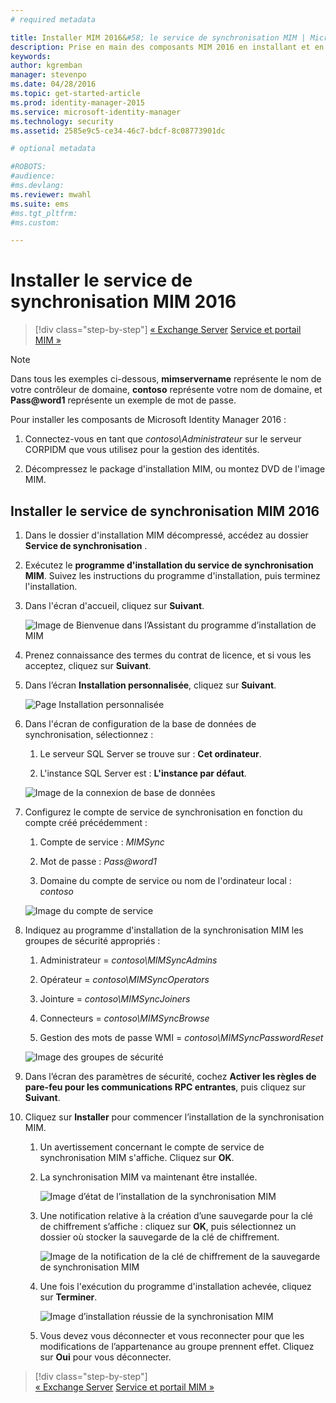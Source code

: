 ```yaml
---
# required metadata

title: Installer MIM 2016&#58; le service de synchronisation MIM | Microsoft Identity Manager
description: Prise en main des composants MIM 2016 en installant et en configurant le service de synchronisation.
keywords:
author: kgremban
manager: stevenpo
ms.date: 04/28/2016
ms.topic: get-started-article
ms.prod: identity-manager-2015
ms.service: microsoft-identity-manager
ms.technology: security
ms.assetid: 2585e9c5-ce34-46c7-bdcf-8c08773901dc

# optional metadata

#ROBOTS:
#audience:
#ms.devlang:
ms.reviewer: mwahl
ms.suite: ems
#ms.tgt_pltfrm:
#ms.custom:

---
```


# Installer le service de synchronisation MIM 2016

>[!div class="step-by-step"]
[« Exchange Server](prepare-server-exchange.md)
[Service et portail MIM »](install-mim-service-portal.md)

> [!NOTE]
> Dans tous les exemples ci-dessous, **mimservername** représente le nom de votre contrôleur de domaine, **contoso** représente votre nom de domaine, et **Pass@word1** représente un exemple de mot de passe.

Pour installer les composants de Microsoft Identity Manager 2016 :

1. Connectez-vous en tant que *contoso\Administrateur* sur le serveur CORPIDM que vous utilisez pour la gestion des identités.

2. Décompressez le package d'installation MIM, ou montez DVD de l'image MIM.

## Installer le service de synchronisation MIM 2016

1. Dans le dossier d'installation MIM décompressé, accédez au dossier **Service de synchronisation** .

2. Exécutez le **programme d'installation du service de synchronisation MIM**. Suivez les instructions du programme d'installation, puis terminez l'installation.

3. Dans l'écran d'accueil, cliquez sur **Suivant**.

    ![Image de Bienvenue dans l’Assistant du programme d’installation de MIM](media/MIM-Install1.png)

4. Prenez connaissance des termes du contrat de licence, et si vous les acceptez, cliquez sur **Suivant**.

5. Dans l’écran **Installation personnalisée**, cliquez sur **Suivant**.

    ![Page Installation personnalisée](media/MIM-Install2.png)

6.  Dans l'écran de configuration de la base de données de synchronisation, sélectionnez :

    1.  Le serveur SQL Server se trouve sur : **Cet ordinateur**.

    2.  L'instance SQL Server est : **L'instance par défaut**.

    ![Image de la connexion de base de données](media/MIM-Install3.png)

7.  Configurez le compte de service de synchronisation en fonction du compte créé précédemment :

    1.  Compte de service : *MIMSync*

    2.  Mot de passe : *Pass@word1*

    3.  Domaine du compte de service ou nom de l'ordinateur local : *contoso*

    ![Image du compte de service](media/MIM-Install4.png)

8.  Indiquez au programme d'installation de la synchronisation MIM les groupes de sécurité appropriés :

    1.  Administrateur = *contoso\MIMSyncAdmins*

    2.  Opérateur = *contoso\MIMSyncOperators*

    3.  Jointure = *contoso\MIMSyncJoiners*

    4.  Connecteurs = *contoso\MIMSyncBrowse*

    5.  Gestion des mots de passe WMI = *contoso\MIMSyncPasswordReset*

    ![Image des groupes de sécurité](media/MIM-Install5.png)

9. Dans l’écran des paramètres de sécurité, cochez **Activer les règles de pare-feu pour les communications RPC entrantes**, puis cliquez sur **Suivant**.

10. Cliquez sur **Installer** pour commencer l’installation de la synchronisation MIM.

    1.  Un avertissement concernant le compte de service de synchronisation MIM s'affiche. Cliquez sur **OK**.

    2.  La synchronisation MIM va maintenant être installée.

        ![Image d’état de l’installation de la synchronisation MIM](media/MIM-Install6.png)

    3.  Une notification relative à la création d’une sauvegarde pour la clé de chiffrement s’affiche : cliquez sur **OK**, puis sélectionnez un dossier où stocker la sauvegarde de la clé de chiffrement.

        ![Image de la notification de la clé de chiffrement de la sauvegarde de synchronisation MIM](media/MIM-Install7.png)

    4.  Une fois l'exécution du programme d'installation achevée, cliquez sur **Terminer**.

        ![Image d’installation réussie de la synchronisation MIM](media/MIM-Install8.png)

    5.  Vous devez vous déconnecter et vous reconnecter pour que les modifications de l’appartenance au groupe prennent effet. Cliquez sur **Oui** pour vous déconnecter.

>[!div class="step-by-step"]  
[« Exchange Server](prepare-server-exchange.md)
[Service et portail MIM »](install-mim-service-portal.md)


<!--HONumber=Apr16_HO2-->



